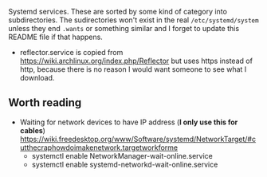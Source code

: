 Systemd services. These are sorted by some kind of category into
subdirectories. The sudirectories won't exist in the real
`/etc/systemd/system` unless they end `.wants` or something similar
and I forget to update this README file if that happens.

* reflector.service is copied from https://wiki.archlinux.org/index.php/Reflector
  but uses https instead of http, because there is no reason I would want
  someone to see what I download.

## Worth reading

* Waiting for network devices to have IP address (**I only use this for
cables**) https://wiki.freedesktop.org/www/Software/systemd/NetworkTarget/#cutthecraphowdoimakenetwork.targetworkforme
    * systemctl enable NetworkManager-wait-online.service
    * systemctl enable systemd-networkd-wait-online.service
